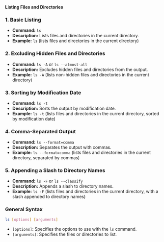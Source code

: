 **Listing Files and Directories**

### 1. Basic Listing

*   **Command:** `ls`
*   **Description:** Lists files and directories in the current directory.
*   **Example:** `ls` (lists files and directories in the current directory)

### 2. Excluding Hidden Files and Directories

*   **Command:** `ls -A` or `ls --almost-all`
*   **Description:** Excludes hidden files and directories from the output.
*   **Example:** `ls -A` (lists non-hidden files and directories in the current directory)

### 3. Sorting by Modification Date

*   **Command:** `ls -t`
*   **Description:** Sorts the output by modification date.
*   **Example:** `ls -t` (lists files and directories in the current directory, sorted by modification date)

### 4. Comma-Separated Output

*   **Command:** `ls --format=comma`
*   **Description:** Separates the output with commas.
*   **Example:** `ls --format=comma` (lists files and directories in the current directory, separated by commas)

### 5. Appending a Slash to Directory Names

*   **Command:** `ls -F` or `ls --classify`
*   **Description:** Appends a slash to directory names.
*   **Example:** `ls -F` (lists files and directories in the current directory, with a slash appended to directory names)

### General Syntax

```bash
ls [options] [arguments]
```

*   `[options]`: Specifies the options to use with the `ls` command.
*   `[arguments]`: Specifies the files or directories to list.